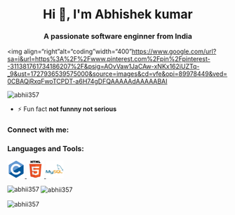
<h1 align="center">Hi 👋, I'm Abhishek kumar</h1>
<h3 align="center">A passionate software enginner from India</h3>

<img align=“right”alt=“coding”width=“400”https://www.google.com/url?sa=i&url=https%3A%2F%2Fwww.pinterest.com%2Fpin%2Fpinterest--311381761734186207%2F&psig=AOvVaw1JaCAw-xNKx162iUZTq-_9&ust=1727936539575000&source=images&cd=vfe&opi=89978449&ved=0CBAQjRxqFwoTCPDT-a6H74gDFQAAAAAdAAAAABAI </p>

<p align="left"> <img src="https://komarev.com/ghpvc/?username=abhii357&label=Profile%20views&color=0e75b6&style=flat" alt="abhii357" /> </p>

- ⚡ Fun fact **not funnny not serious**

<h3 align="left">Connect with me:</h3>
<p align="left">
</p>

<h3 align="left">Languages and Tools:</h3>
<p align="left"> <a href="https://www.cprogramming.com/" target="_blank" rel="noreferrer"> <img src="https://raw.githubusercontent.com/devicons/devicon/master/icons/c/c-original.svg" alt="c" width="40" height="40"/> </a> <a href="https://www.w3.org/html/" target="_blank" rel="noreferrer"> <img src="https://raw.githubusercontent.com/devicons/devicon/master/icons/html5/html5-original-wordmark.svg" alt="html5" width="40" height="40"/> </a> <a href="https://www.mysql.com/" target="_blank" rel="noreferrer"> <img src="https://raw.githubusercontent.com/devicons/devicon/master/icons/mysql/mysql-original-wordmark.svg" alt="mysql" width="40" height="40"/> </a> </p>

<p><img align="left" src="https://github-readme-stats.vercel.app/api/top-langs?username=abhii357&show_icons=true&locale=en&layout=compact" alt="abhii357" /></p>

<p>&nbsp;<img align="center" src="https://github-readme-stats.vercel.app/api?username=abhii357&show_icons=true&locale=en" alt="abhii357" /></p>

<p><img align="center" src="https://github-readme-streak-stats.herokuapp.com/?user=abhii357&" alt="abhii357" /></p>
